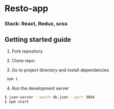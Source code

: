 # Resto-app

### Stack: React, Redux, scss

## Getting started guide

1.  Fork repository

2.  Clone repo:

3.  Go to project directory and install dependencies

```bash
 npm i
```

4.  Run the development server

```bash
$ json-server --watch db.json --port 3004
$ npm start
```